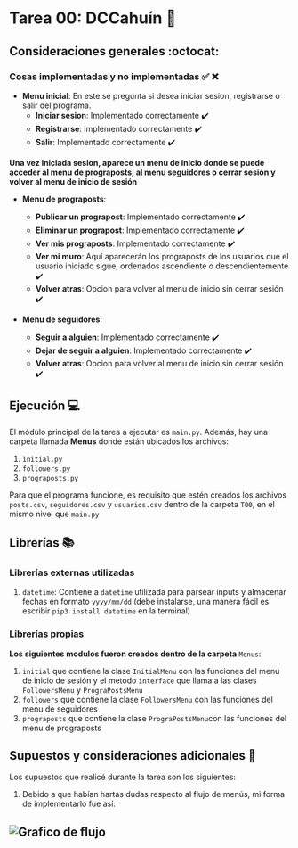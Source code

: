# Tarea 00: DCCahuín :school_satchel:

## Consideraciones generales :octocat:

### Cosas implementadas y no implementadas :white_check_mark: :x:


* **Menu inicial**: En este se pregunta si desea iniciar sesion, registrarse o salir del programa.
    * **Iniciar sesion**: Implementado correctamente :heavy_check_mark:
    * **Registrarse**: Implementado correctamente :heavy_check_mark:
    * **Salir**: Implementado correctamente :heavy_check_mark:

**Una vez iniciada sesion, aparece un menu de inicio donde se puede acceder al menu de prograposts, al menu seguidores o cerrar sesión y volver al menu de inicio de sesión**

* **Menu de prograposts**:
    * **Publicar un prograpost**: Implementado correctamente :heavy_check_mark:
    * **Eliminar un prograpost**: Implementado correctamente :heavy_check_mark:
    * **Ver mis prograposts**: Implementado correctamente :heavy_check_mark:
    * **Ver mi muro**: Aquí aparecerán los prograposts de los usuarios que el usuario iniciado
    sigue, ordenados ascendiente o descendientemente :heavy_check_mark:
    * **Volver atras**: Opcion para volver al menu de inicio sin cerrar sesión :heavy_check_mark:

* **Menu de seguidores**:
    * **Seguir a alguien**: Implementado correctamente :heavy_check_mark:
    * **Dejar de seguir a alguien**: Implementado correctamente :heavy_check_mark:
    * **Volver atras**: Opcion para volver al menu de inicio sin cerrar sesión :heavy_check_mark:



## Ejecución :computer:
El módulo principal de la tarea a ejecutar es  ```main.py```. Además, hay una carpeta llamada **Menus** donde están ubicados los archivos:

1. ```ìnitial.py```
2. ```followers.py```
3. ```prograposts.py```

Para que el programa funcione, es requisito que estén creados los archivos ```posts.csv```, ```seguidores.csv``` y ```usuarios.csv``` dentro de la carpeta ```T00```, en el mismo nivel que ```main.py```

## Librerías :books:
### Librerías externas utilizadas

1. ```datetime```: Contiene a ```datetime``` utilizada para parsear inputs y almacenar fechas en formato ```yyyy/mm/dd``` (debe instalarse, una manera fácil es escribir ```pip3 install datetime``` en la terminal)


### Librerías propias

**Los siguientes modulos fueron creados dentro de la carpeta** ```Menus```:

1. ```initial``` que contiene la clase ```InitialMenu``` con las funciones del menu de inicio de sesión y el metodo ```interface``` que llama a las clases ```FollowersMenu``` y ```PrograPostsMenu```
2. ```followers``` que contiene la clase ```FollowersMenu``` con las funciones del menu de seguidores
3. ```prograposts``` que contiene la clase ```PrograPostsMenu```con las funciones del menu de prograposts


## Supuestos y consideraciones adicionales :thinking:
Los supuestos que realicé durante la tarea son los siguientes:

1. Debido a que habían hartas dudas respecto al flujo de menús, mi forma de implementarlo fue así:

![Grafico de flujo](https://mermaid.ink/img/eyJjb2RlIjoiZ3JhcGggTFJcbkFbTWVudSBkZSByZWdpc3Ryby9pbmljaW8gZGUgc2VzaW9uXSAtLT4gQihNZW51IGRlIGluaWNpbylcbkIgLS0-IHxNZW51IHByb2dyYXBvc3RzfCBDW01lbnUgZGUgcHJvZ3JhcG9zdHNdXG5CIC0tPiB8TWVudSBkZSBzZWd1aWRvcmVzfCBEW01lbnUgZGUgc2VndWlkb3Jlc11cbkIgLS0-IHxTYWxpcnwgQVxuXG5DIC0tPiBDQShQdWJsaWNhciBhbGdvKVxuQyAtLT4gQ0IoRWxpbWluYXIgdW5hIHB1YmxpY2FjaW9uKVxuQyAtLT4gQ0MoVmVyIG1pcyBwcm9waWFzIHB1YmxpY2FjaW9uZXMpXG5DIC0tPiBDRChWZXIgcHVibGljYWNpb25lcyBkZSB1c3VhcmlvcyBxdWUgc2lnbylcbkMgLS0-IHxWb2x2ZXJ8QlxuXG5EIC0tPiBEQShTZWd1aXIgYSBhbGd1aWVuKVxuRCAtLT4gREIoRGVqYXIgZGUgc2VndWlyIGEgYWxndWllbilcbkQgLS0-IHxWb2x2ZXJ8QiIsIm1lcm1haWQiOnsidGhlbWUiOiJkZWZhdWx0In0sInVwZGF0ZUVkaXRvciI6ZmFsc2V9)
-------
